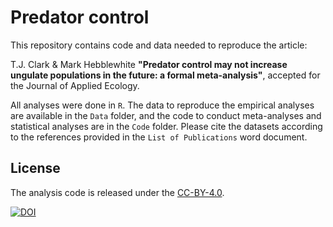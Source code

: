 # Predator control

This repository contains code and data needed to reproduce the article:

T.J. Clark & Mark Hebblewhite
**"Predator control may not increase ungulate populations in the future: a formal meta-analysis"**,
accepted for the Journal of Applied Ecology.

All analyses were done in `R`. The data to reproduce the empirical analyses are available in the `Data` folder, and the code to conduct meta-analyses and statistical analyses are in the `Code` folder. Please cite the datasets according to the references provided in the `List of Publications` word document.

## License

The analysis code is released under the [CC-BY-4.0](https://opensource.org/licenses/mit-license.php).

[![DOI](https://zenodo.org/badge/217120694.svg)](https://zenodo.org/badge/latestdoi/217120694)
